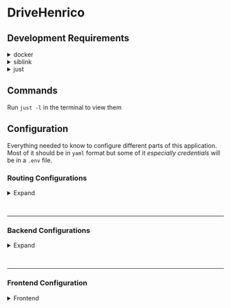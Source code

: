 # DriveHenrico

## Development Requirements
<details>
  <summary>docker</summary>

  Realistically, you really only need the docker cli. Docker makes development and production easier and more reproducible between environments.

  #### Usage
  ```bash
  docker compose up --build # Starts the project... but so does "just start"
  ```

  #### Installation
  ```bash
  sudo pacman -S extra/docker # On arch

  # Or
  sudo pacman -S yay && yay -S extra/docker
  ```
  > Im like 99% sure the bottom one will always work... not sure about the top one
</details>

<details>
  <summary>siblink</summary>

  A custom built python package linker to make our jobs just a little bit easier. Instead of running scripts with python, we'd use the siblink wrapper like so

  #### Usage
  ```bash
  siblink run main.py 
  ```

  #### Installation
  ```bash
  pip install siblink

  # Or

  pip install pipx && pipx install siblink # On linux machines this is best, especially arch
  ```

  To be honest, we probably won't have to ever directly work with siblink unless something catastrophic happens but siblink has some useful commands for managing the python environment so its a good to have.
</details>

<details>
  <summary>just</summary>

  Command runner... its just easier.

  #### Usage
  ```bash
  just start # That simple.... as long as you have docker installed
  ```

  #### Installation
  ```bash
  npm i -g rust-just
  ```
</details>


## Commands
Run `just -l` in the terminal to view them


## Configuration
Everything needed to know to configure different parts of this application. Most of it should be in `yaml` format but some of it *especially credentials* will be in a `.env` file.


### Routing Configurations
<details>
  <summary>Expand</summary>

  Routing configuration options

  #### Environment Variables
  <details>
   <summary>APP_DOMAIN</summary>
  
   Domain used throughout the application, mainly useful in development. recommended values include:
   - 127.0.0.1.nip.io
   - localdev.com *only if you setup dnsmasq and don't mind certain... issues*
   - actualdomain.xyz *for production only*
  </details>

</details>

&nbsp;

---

### Backend Configurations
<details>
  <summary>Expand</summary>

  Backend configuration options
</details>

&nbsp;

---

### Frontend Configuration
<details>
  <summary>Frontend</summary>

  Frontend configuration options
</details>

&nbsp;

